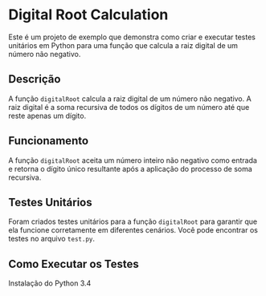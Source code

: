 # Digital Root Calculation

Este é um projeto de exemplo que demonstra como criar e executar testes unitários em Python para uma função que calcula a raiz digital de um número não negativo.

## Descrição

A função `digitalRoot` calcula a raiz digital de um número não negativo. A raiz digital é a soma recursiva de todos os dígitos de um número até que reste apenas um dígito.

## Funcionamento

A função `digitalRoot` aceita um número inteiro não negativo como entrada e retorna o dígito único resultante após a aplicação do processo de soma recursiva.

## Testes Unitários

Foram criados testes unitários para a função `digitalRoot` para garantir que ela funcione corretamente em diferentes cenários. Você pode encontrar os testes no arquivo `test.py`.

## Como Executar os Testes

Instalação do Python 3.4


